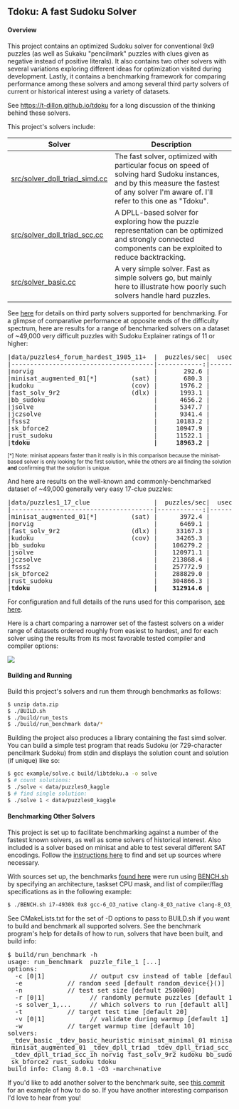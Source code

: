 ## Tdoku: A fast Sudoku Solver

#### Overview
This project contains an optimized Sudoku solver for conventional 9x9 puzzles (as well as Sukaku
"pencilmark" puzzles with clues given as negative instead of positive literals). It also contains two 
other solvers with several variations exploring different ideas for optimization visited during
development. Lastly, it contains a benchmarking framework for comparing performance among these 
solvers and among several third party solvers of current or historical interest using a variety of
datasets. 

See https://t-dillon.github.io/tdoku for a long discussion of the thinking behind these solvers.

This project's solvers include:

Solver | Description
-------|------------
[src/solver_dpll_triad_simd.cc](https://github.com/t-dillon/tdoku/blob/master/src/solver_dpll_triad_simd.cc) | The fast solver, optimized with particular focus on speed of solving hard Sudoku instances, and by this measure the fastest of any solver I'm aware of. I'll refer to this one as "Tdoku".
[src/solver_dpll_triad_scc.cc](https://github.com/t-dillon/tdoku/blob/master/src/solver_dpll_triad_scc.cc) | A DPLL-based solver for exploring how the puzzle representation can be optimized and strongly connected components can be exploited to reduce backtracking.| 
[src/solver_basic.cc](https://github.com/t-dillon/tdoku/blob/master/src/solver_basic.cc) | A very simple solver. Fast as simple solvers go, but mainly here to illustrate how poorly such solvers handle hard puzzles. 

See [here](https://github.com/t-dillon/tdoku/blob/master/other/README.md) for details on third party solvers
supported for benchmarking. For a glimpse of comparative performance at opposite ends of the difficulty 
spectrum, here are results for a range of benchmarked solvers on a dataset of ~49,000 very
difficult puzzles with Sudoku Explainer ratings of 11 or higher:

<pre>
|data/puzzles4_forum_hardest_1905_11+  |  puzzles/sec|  usec/puzzle|   %no_guess|  guesses/puzzle|
|--------------------------------------|------------:|------------:|-----------:|---------------:|
|norvig                                |       292.6 |      3417.7 |       0.0% |         186.19 |
|minisat_augmented_01[*]         (sat) |       680.3 |      1469.9 |       0.0% |          63.17 |
|kudoku                          (cov) |      1976.2 |       506.0 |        N/A |            N/A |
|fast_solv_9r2                   (dlx) |      1993.1 |       501.7 |       0.0% |         172.39 |
|bb_sudoku                             |      4656.2 |       214.8 |       0.0% |         200.41 |
|jsolve                                |      5347.7 |       187.0 |       0.0% |         213.38 |
|jczsolve                              |      9341.4 |       107.1 |       0.0% |         171.20 |
|fsss2                                 |     10183.2 |        98.2 |       0.0% |         139.23 |
|sk_bforce2                            |     10947.9 |        91.3 |       0.0% |         122.64 |
|rust_sudoku                           |     11522.1 |        86.8 |        N/A |            N/A |
|<b>tdoku                                 |     18963.2 |        52.7 |       0.0% |          64.95 </b>|
</pre>
<small>[*] Note: minisat appears faster than it really is in this comparison because the minisat-based solver 
is only looking for the first solution, while the others are all finding the solution <b>and</b> 
confirming that the solution is unique.</small>

And here are results on the well-known and commonly-benchmarked dataset of ~49,000 generally very easy 17-clue puzzles:

<pre>
|data/puzzles1_17_clue                 |  puzzles/sec|  usec/puzzle|   %no_guess|  guesses/puzzle|
|--------------------------------------|------------:|------------:|-----------:|---------------:|
|minisat_augmented_01[*]         (sat) |      3972.4 |       251.7 |      76.3% |           0.83 |
|norvig                                |      6469.1 |       154.6 |      44.6% |           4.98 |
|fast_solv_9r2                   (dlx) |     33167.3 |        30.2 |      44.6% |           4.62 |
|kudoku                          (cov) |     34265.3 |        29.2 |        N/A |            N/A |
|bb_sudoku                             |    106279.2 |         9.4 |      76.0% |           1.56 |
|jsolve                                |    120971.1 |         8.3 |      50.1% |           3.20 |
|jczsolve                              |    213868.4 |         4.7 |      69.6% |           1.89 |
|fsss2                                 |    257772.9 |         3.9 |      72.5% |           1.31 |
|sk_bforce2                            |    288829.0 |         3.5 |      73.7% |           1.00 |
|rust_sudoku                           |    304866.3 |         3.3 |        N/A |            N/A |
|<b>tdoku                                 |    312914.6 |         3.2 |      78.7% |           0.61 </b>|
</pre>

For configuration and full details of the runs used for this comparison, [see here](https://github.com/t-dillon/tdoku/tree/master/benchmarks/GCE-c2-standard-4_clang-9_O3_native_pgo).

Here is a chart comparing a narrower set of the fastest solvers on a wider range of datasets 
ordered roughly from easiest to hardest, and for each solver using the results from its most 
favorable tested compiler and compiler options:

![](https://docs.google.com/spreadsheets/d/e/2PACX-1vTcHtc3eI08xv5pPBsy5_c7D5oRY_0XbFuJbXaIqQNNiopueRNnbdRguq_lH45xaGYHGEiWr1voOZBy/pubchart?oid=1180131374&format=image)

#### Building and Running

Build this project's solvers and run them through benchmarks as follows:

```bash
$ unzip data.zip
$ ./BUILD.sh
$ ./build/run_tests
$ ./build/run_benchmark data/*
```
Building the project also produces a library containing the fast simd solver.  You can build a 
simple test program that reads Sudoku (or 729-character pencilmark Sudoku) from stdin and displays 
the solution count and solution (if unique) like so:

```bash
$ gcc example/solve.c build/libtdoku.a -o solve
$ # count solutions:
$ ./solve < data/puzzles0_kaggle
$ # find single solution:
$ ./solve 1 < data/puzzles0_kaggle
```

#### Benchmarking Other Solvers

This project is set up to facilitate benchmarking against a number of the fastest known solvers, as
well as some solvers of historical interest. Also included is a solver based on minisat and able to
test several different SAT encodings. 
Follow the [instructions here](https://github.com/t-dillon/tdoku/blob/master/other/README.md) to find
and set up sources where necessary.

With sources set up, the benchmarks [found here](https://github.com/t-dillon/tdoku/tree/master/benchmarks) were run 
using [BENCH.sh](https://github.com/t-dillon/tdoku/blob/master/BENCH.sh) by specifying an architecture, taskset CPU mask, and list of compiler/flag specifications as
in the following example:

```bash
$ ./BENCH.sh i7-4930k 0x8 gcc-6_O3_native clang-8_O3_native clang-8_O3_native_pgo ...
```

See CMakeLists.txt for the set of -D options to pass to BUILD.sh if you want to build and benchmark
all supported solvers. See the benchmark program's help for details of how to run, solvers that
have been built, and build info:

<pre>
$ build/run_benchmark -h
usage: run_benchmark <options> puzzle_file_1 [...] 
options:
  -c [0|1]            // output csv instead of table [default 0]
  -e <seed>           // random seed [default random_device{}()]
  -n <size>           // test set size [default 2500000]
  -r [0|1]            // randomly permute puzzles [default 1]
  -s solver_1,...     // which solvers to run [default all]
  -t <secs>           // target test time [default 20]
  -v [0|1]            // validate during warmup [default 1]
  -w <secs>           // target warmup time [default 10]
solvers: 
 _tdev_basic _tdev_basic_heuristic minisat_minimal_01 minisat_natural_01 minisat_complete_01 
 minisat_augmented_01 _tdev_dpll_triad _tdev_dpll_triad_scc_i _tdev_dpll_triad_scc_h 
 _tdev_dpll_triad_scc_ih norvig fast_solv_9r2 kudoku bb_sudoku jsolve fsss2 fsss2_locked jczsolve 
 sk_bforce2 rust_sudoku tdoku
build info: Clang 8.0.1 -O3 -march=native
</pre>

If you'd like to add another solver to the benchmark suite, see [this commit](https://github.com/t-dillon/tdoku/commit/98b599074a00f15b7a13761053b984e237b8511a) for an example of
how to do so. If you have another interesting comparison I'd love to hear from you!


